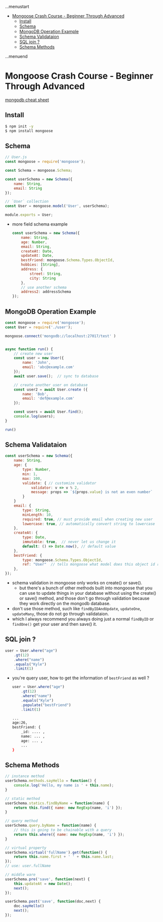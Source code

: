 ...menustart

- [Mongoose Crash Course - Beginner Through Advanced](#1ccf269cceaca5b4c9edac7f6ec3ce15)
    - [Install](#349838fb1d851d3e2014b9fe39203275)
    - [Schema](#7146a60667b422e69fd050fe1df6859a)
    - [MongoDB Operation Example](#43a41ac4712c0e945f9aa844b5017f6f)
    - [Schema Validataion](#ad2fa792c40ff90e1ccb8408cada52bf)
    - [SQL join ?](#e5c5fb0bfed233fb6b1b0de28ae76527)
    - [Schema Methods](#1db705e7396115b90d1b1518747e36eb)

...menuend


<h2 id="1ccf269cceaca5b4c9edac7f6ec3ce15"></h2>


# Mongoose Crash Course - Beginner Through Advanced

[mongodb cheat sheet](../misc/mongoCheatLight.pdf)


<h2 id="349838fb1d851d3e2014b9fe39203275"></h2>


## Install

```bash
$ npm init -y
$ npm install mongoose
```

<h2 id="7146a60667b422e69fd050fe1df6859a"></h2>


## Schema

```javascript
// User.js
const mongoose = require('mongoose');

const Schema = mongoose.Schema;

const userSchema = new Schema({
    name: String,
    email: String
});

// `User` collection
const User = mongoose.model('User', userSchema);

module.exports = User;
```

- more field schema example
    ```javascript
    const userSchema = new Schema({
        name: String,
        age: Number,
        email: String,
        createAt: Date,
        updateAt: Date,
        bestFriend: mongoose.Schema.Types.ObjectId,
        hobbies: [String],
        address: {
            street: String,
            city: String
        },
        // use another schema
        address2: addressSchema
    });
    ```

<h2 id="43a41ac4712c0e945f9aa844b5017f6f"></h2>


## MongoDB Operation Example

```javascript
const mongoose = require('mongoose');
const User = require('./user');

mongoose.connect('mongodb://localhost:27017/test' )


async function run() {
    // create new user
    const user = new User({
        name: 'John',
        email: 'abc@example.com'
    });
    await user.save();  // sync to database

    // create another user on database
    const user2 = await User.create ({
        name: 'Bob',
        email: 'def@example.com'
    });

    const users = await User.find();
    console.log(users);
}

run()
```

<h2 id="ad2fa792c40ff90e1ccb8408cada52bf"></h2>


## Schema Validataion


```javascript
const userSchema = new Schema({
    name: String,
    age: {
        type: Number,
        min: 1,
        max: 100,
        validate: { // customize validator
            validator: v => v % 2,
            message: props => `${props.value} is not an even number`
        }
    }
    email: {
        type: String,
        minLength: 10,
        required: true, // must provide email when creating new user
        lowercase: true, // automatically convert string to lowercase
    },
    createAt: {
        type: Date,
        immutable: true,  // never let us change it 
        default: () => Date.now(), // default value
    },
    bestFriend: {
        type: mongoose.Schema.Types.ObjectId,
        ref: "User"  // tells mongoose what model does this object id reference
    },
});
```

- schema validation in mongoose only works on create() or save().
    - but there's a bunch of other methods built into mongoose that you can use to update things in your database without using the create() or save() method, and those don't go through validation because they work directly on the mongodb database.
- don't use those method, such like `findByIDAndUpdate`, `updateOne`, `updateMany`, those do not go through validataion.
- which I always recommend you always doing just a normal `findByID` or `findOne()`  get your user and then save() it.


<h2 id="e5c5fb0bfed233fb6b1b0de28ae76527"></h2>


## SQL join ?

```javascript
user = User.where("age")
    .gt(12)
    .where("name")
    .equals("Kyle")
    .limit(1)
```

- you're query user, how to get the information of `bestFriend` as well ?
    ```javascript
    user = User.where("age")
        .gt(12)
        .where("name")
        .equals("Kyle")
        .populate("bestFriend")
        .limit(1)
    ```
    ```bash
    ...
    age:26,
    bestFriend: {
        _id: .... ,
        name: ... ,
        age: ... ,
        ...
    }
    ```


<h2 id="1db705e7396115b90d1b1518747e36eb"></h2>


## Schema Methods

```javascript
// instance method
userSchema.methods.sayHello = function() {
    console.log('Hello, my name is ' + this.name);
}

// static method
userSchema.statics.findByName = function(name) {
    return this.find({ name: new RegExp(name, 'i') });
}

// query method
userSchema.query.byName = function(name) {
    // this is going to be chainable with a query
    return this.where({ name: new RegExp(name, 'i') });
}

// virtual property
userSchema.virtual('fullName').get(function() {
    return this.name.first + ' ' + this.name.last;
});
// use: user.fullName

// middle ware
userSchema.pre('save', function(next) {
    this.updateAt = new Date();
    next();
});

userSchema.post('save', function(doc,next) {
    doc.sayHello()
    next();
});
```












